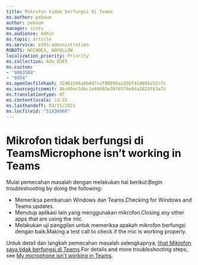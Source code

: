 ```yaml
---
title: Mikrofon tidak berfungsi di Teams
ms.author: pebaum
author: pebaum
manager: scotv
ms.audience: Admin
ms.topic: article
ms.service: o365-administration
ROBOTS: NOINDEX, NOFOLLOW
localization_priority: Priority
ms.collection: Adm_O365
ms.custom:
- "9003568"
- "6654"
ms.openlocfilehash: 32461b94abb4d7caf80096a1d36f414801e52cfc
ms.sourcegitcommit: 8bc60ec34bc1e40685e3976576e04a2623f63a7c
ms.translationtype: HT
ms.contentlocale: id-ID
ms.lasthandoff: 04/15/2021
ms.locfileid: "51830000"
---
```

# <a name="microphone-isnt-working-in-teams"></a><span data-ttu-id="771bd-102">Mikrofon tidak berfungsi di Teams</span><span class="sxs-lookup"><span data-stu-id="771bd-102">Microphone isn’t working in Teams</span></span>

<span data-ttu-id="771bd-103">Mulai pemecahan masalah dengan melakukan hal berikut:</span><span class="sxs-lookup"><span data-stu-id="771bd-103">Begin troubleshooting by doing the following:</span></span>

- <span data-ttu-id="771bd-104">Memeriksa pembaruan Windows dan Teams.</span><span class="sxs-lookup"><span data-stu-id="771bd-104">Checking for Windows and Teams updates.</span></span>
- <span data-ttu-id="771bd-105">Menutup aplikasi lain yang menggunakan mikrofon.</span><span class="sxs-lookup"><span data-stu-id="771bd-105">Closing any other apps that are using the mic.</span></span>
- <span data-ttu-id="771bd-106">Melakukan uji panggilan untuk memeriksa apakah mikrofon berfungsi dengan baik.</span><span class="sxs-lookup"><span data-stu-id="771bd-106">Making a test call to check if the mic is working properly.</span></span>

<span data-ttu-id="771bd-107">Untuk detail dan langkah pemecahan masalah selengkapnya, [lihat Mikrofon saya tidak berfungsi di Teams](https://support.microsoft.com/office/666d1123-9dd0-4a31-ad2e-a758b204f33a).</span><span class="sxs-lookup"><span data-stu-id="771bd-107">For details and more troubleshooting steps, see [My microphone isn't working in Teams](https://support.microsoft.com/office/666d1123-9dd0-4a31-ad2e-a758b204f33a).</span></span>
